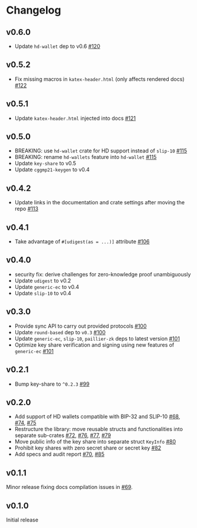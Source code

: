 # Changelog

## v0.6.0
* Update `hd-wallet` dep to v0.6 [#120]

[#120]: https://github.com/LFDT-Lockness/cggmp21/pull/120

## v0.5.2
* Fix missing macros in `katex-header.html` (only affects rendered docs) [#122]

[#122]: https://github.com/LFDT-Lockness/cggmp21/pull/122

## v0.5.1
* Update `katex-header.html` injected into docs [#121]

[#121]: https://github.com/LFDT-Lockness/cggmp21/pull/121

## v0.5.0
* BREAKING: use `hd-wallet` crate for HD support instead of `slip-10` [#115]
* BREAKING: rename `hd-wallets` feature into `hd-wallet` [#115]
* Update `key-share` to v0.5
* Update `cggmp21-keygen` to v0.4

[#115]: https://github.com/LFDT-Lockness/cggmp21/pull/115

## v0.4.2
* Update links in the documentation and crate settings after moving the repo [#113]

[#113]: https://github.com/LFDT-Lockness/cggmp21/pull/113

## v0.4.1
* Take advantage of `#[udigest(as = ...)]` attribute [#106]

[#106]: https://github.com/LFDT-Lockness/cggmp21/pull/106

## v0.4.0
* security fix: derive challenges for zero-knowledge proof unambiguously
* Update `udigest` to v0.2
* Update `generic-ec` to v0.4
* Update `slip-10` to v0.4

## v0.3.0
* Provide sync API to carry out provided protocols [#100]
* Update `round-based` dep to `v0.3` [#100]
* Update `generic-ec`, `slip-10`, `paillier-zk` deps to latest version [#101]
* Optimize key share verification and signing using new features of `generic-ec` [#101]

[#100]: https://github.com/LFDT-Lockness/cggmp21/pull/100
[#101]: https://github.com/LFDT-Lockness/cggmp21/pull/101

## v0.2.1
* Bump key-share to `^0.2.3` [#99]

[#99]: https://github.com/LFDT-Lockness/cggmp21/pull/99

## v0.2.0
* Add support of HD wallets compatible with BIP-32 and SLIP-10 [#68],
  [#74], [#75]
* Restructure the library: move reusable structs and functionalities into separate
  sub-crates [#72], [#76], [#77], [#79]
* Move public info of the key share into separate struct `KeyInfo` [#80]
* Prohibit key shares with zero secret share or secret key [#82]
* Add specs and audit report [#70], [#85]

[#68]: https://github.com/LFDT-Lockness/cggmp21/pull/68
[#70]: https://github.com/LFDT-Lockness/cggmp01/pull/70
[#72]: https://github.com/LFDT-Lockness/cggmp21/pull/72
[#74]: https://github.com/LFDT-Lockness/cggmp21/pull/74
[#75]: https://github.com/LFDT-Lockness/cggmp21/pull/75
[#76]: https://github.com/LFDT-Lockness/cggmp21/pull/76
[#77]: https://github.com/LFDT-Lockness/cggmp21/pull/77
[#79]: https://github.com/LFDT-Lockness/cggmp21/pull/79
[#80]: https://github.com/LFDT-Lockness/cggmp21/pull/80
[#82]: https://github.com/LFDT-Lockness/cggmp21/pull/82
[#85]: https://github.com/LFDT-Lockness/cggmp51/pull/85

## v0.1.1
Minor release fixing docs compilation issues in [#69].

[#69]: https://github.com/LFDT-Lockness/cggmp21/pull/69

## v0.1.0

Initial release
